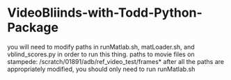 # VideoBliinds-with-Todd-Python-Package
you will need to modify paths in runMatlab.sh, matLoader.sh, and vblind_scores.py in order to run this thing.
paths to movie files on stampede: /scratch/01891/adb/ref_video_test/frames*
after all the paths are appropriately modified, you should only need to run runMatlab.sh

